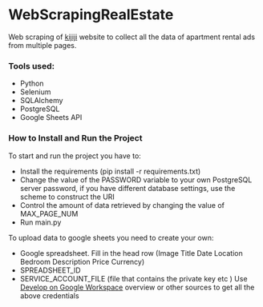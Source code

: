 # WebScrapingRealEstate

Web scraping of [kijiji](https://www.kijiji.ca/b-apartments-condos/city-of-toronto/c37l1700273) website
to collect all the data of apartment rental ads from multiple pages.

### Tools used:
- Python
- Selenium 
- SQLAlchemy
- PostgreSQL
- Google Sheets API 

### How to Install and Run the Project

To start and run the project you have to:
- Install the requirements (pip install -r requirements.txt)
- Change the value of the PASSWORD variable to your own PostgreSQL server password, if you have different database settings, use the scheme to construct the URI
- Control the amount of data retrieved by changing the value of MAX_PAGE_NUM
- Run main.py

To upload data to google sheets you need to create your own:
- Google spreadsheet. Fill in the head row (Image	Title	Date	Location	Bedroom	Description	Price	Currency)
- SPREADSHEET_ID
- SERVICE_ACCOUNT_FILE (file that contains the private key etc )
Use [Develop on Google Workspace](https://developers.google.com/workspace/guides/get-started) overview or other sources to get all the above credentials

